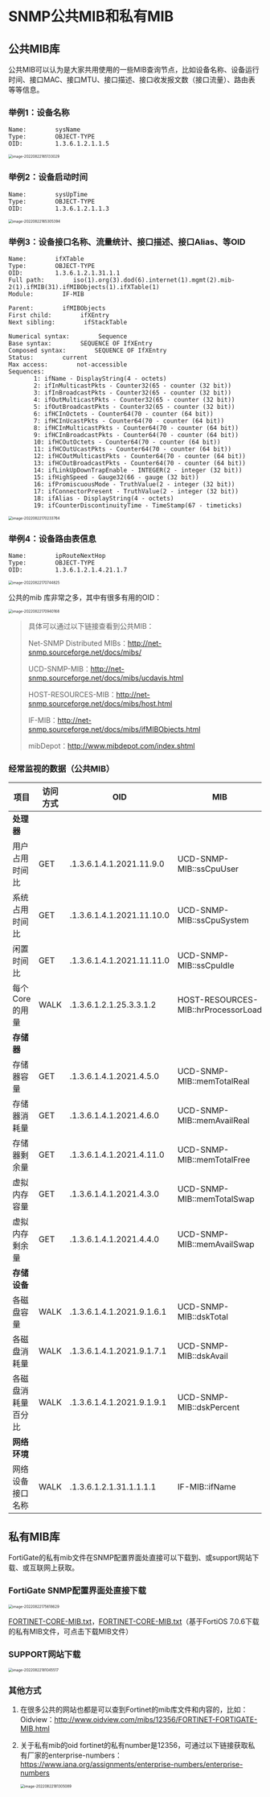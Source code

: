 # SNMP公共MIB和私有MIB

## 公共MIB库

公共MIB可以认为是大家共用使用的一些MIB查询节点，比如设备名称、设备运行时间、接口MAC、接口MTU、接口描述、接口收发报文数（接口流量）、路由表等等信息。

### 举例1：设备名称

```
Name:        sysName
Type:        OBJECT-TYPE
OID:         1.3.6.1.2.1.1.5
```

<img src=".\..\..\..\images\image-20220822165133029.png" alt="image-20220822165133029" style="zoom:50%;" />

### 举例2：设备启动时间

```
Name:        sysUpTime
Type:        OBJECT-TYPE
OID:         1.3.6.1.2.1.1.3
```

<img src=".\..\..\..\images\image-20220822165305394.png" alt="image-20220822165305394" style="zoom:50%;" />

### 举例3：设备接口名称、流量统计、接口描述、接口Alias、等OID

```
Name:        ifXTable
Type:        OBJECT-TYPE
OID:         1.3.6.1.2.1.31.1.1
Full path:        iso(1).org(3).dod(6).internet(1).mgmt(2).mib-2(1).ifMIB(31).ifMIBObjects(1).ifXTable(1)
Module:        IF-MIB

Parent:        ifMIBObjects
First child:        ifXEntry
Next sibling:        ifStackTable

Numerical syntax:        Sequence
Base syntax:        SEQUENCE OF IfXEntry
Composed syntax:        SEQUENCE OF IfXEntry
Status:        current
Max access:        not-accessible
Sequences:        
       1: ifName - DisplayString(4 - octets)
       2: ifInMulticastPkts - Counter32(65 - counter (32 bit))
       3: ifInBroadcastPkts - Counter32(65 - counter (32 bit))
       4: ifOutMulticastPkts - Counter32(65 - counter (32 bit))
       5: ifOutBroadcastPkts - Counter32(65 - counter (32 bit))
       6: ifHCInOctets - Counter64(70 - counter (64 bit))
       7: ifHCInUcastPkts - Counter64(70 - counter (64 bit))
       8: ifHCInMulticastPkts - Counter64(70 - counter (64 bit))
       9: ifHCInBroadcastPkts - Counter64(70 - counter (64 bit))
       10: ifHCOutOctets - Counter64(70 - counter (64 bit))
       11: ifHCOutUcastPkts - Counter64(70 - counter (64 bit))
       12: ifHCOutMulticastPkts - Counter64(70 - counter (64 bit))
       13: ifHCOutBroadcastPkts - Counter64(70 - counter (64 bit))
       14: ifLinkUpDownTrapEnable - INTEGER(2 - integer (32 bit))
       15: ifHighSpeed - Gauge32(66 - gauge (32 bit))
       16: ifPromiscuousMode - TruthValue(2 - integer (32 bit))
       17: ifConnectorPresent - TruthValue(2 - integer (32 bit))
       18: ifAlias - DisplayString(4 - octets)
       19: ifCounterDiscontinuityTime - TimeStamp(67 - timeticks)
```

<img src=".\..\..\..\images\image-20220822170233764.png" alt="image-20220822170233764" style="zoom:50%;" />

### 举例4：设备路由表信息

```
Name:        ipRouteNextHop
Type:        OBJECT-TYPE
OID:         1.3.6.1.2.1.4.21.1.7
```

<img src=".\..\..\..\images\image-20220822170744825.png" alt="image-20220822170744825" style="zoom:50%;" />

公共的mib 库非常之多，其中有很多有用的OID：

<img src=".\..\..\..\images\image-20220822170940168.png" alt="image-20220822170940168" style="zoom:50%;" />

> 具体可以通过以下链接查看到公共MIB：
>
> Net-SNMP Distributed MIBs：http://net-snmp.sourceforge.net/docs/mibs/
>
> UCD-SNMP-MIB：http://net-snmp.sourceforge.net/docs/mibs/ucdavis.html
>
> HOST-RESOURCES-MIB：http://net-snmp.sourceforge.net/docs/mibs/host.html
>
> IF-MIB：http://net-snmp.sourceforge.net/docs/mibs/ifMIBObjects.html
>
>
> mibDepot：http://www.mibdepot.com/index.shtml
>

### 经常监视的数据（公共MIB）

| 项目   | 访问方式 | OID  | MIB  |
| ------ | -------- | ---- | ---- |
| **处理器** |
| 用户占用时间比 | GET | .1.3.6.1.4.1.2021.11.9.0 | UCD-SNMP-MIB::ssCpuUser |
| 系统占用时间比 | GET | .1.3.6.1.4.1.2021.11.10.0 | UCD-SNMP-MIB::ssCpuSystem |
| 闲置时间比 | GET | .1.3.6.1.4.1.2021.11.11.0 | UCD-SNMP-MIB::ssCpuIdle |
| 每个 Core 的用量 | WALK | .1.3.6.1.2.1.25.3.3.1.2 | HOST-RESOURCES-MIB::hrProcessorLoad |
| **存储器**  |
| 存储器容量 | GET | .1.3.6.1.4.1.2021.4.5.0 | UCD-SNMP-MIB::memTotalReal |
| 存储器消耗量 | GET | .1.3.6.1.4.1.2021.4.6.0 | UCD-SNMP-MIB::memAvailReal |
| 存储器剩余量 | GET | .1.3.6.1.4.1.2021.4.11.0 | UCD-SNMP-MIB::memTotalFree |
| 虚拟内存容量 | GET | .1.3.6.1.4.1.2021.4.3.0 | UCD-SNMP-MIB::memTotalSwap |
| 虚拟内存剩余量 | GET | .1.3.6.1.4.1.2021.4.4.0 | UCD-SNMP-MIB::memAvailSwap |
| **存储设备**  |
| 各磁盘容量 | WALK | .1.3.6.1.4.1.2021.9.1.6.1 | UCD-SNMP-MIB::dskTotal |
| 各磁盘消耗量 | WALK | .1.3.6.1.4.1.2021.9.1.7.1 | UCD-SNMP-MIB::dskAvail |
| 各磁盘消耗量百分比 | WALK | .1.3.6.1.4.1.2021.9.1.9.1 | UCD-SNMP-MIB::dskPercent |
| **网络环境**  |
| 网络设备接口名称 | WALK | .1.3.6.1.2.1.31.1.1.1.1 | IF-MIB::ifName |

## 私有MIB库

FortiGate的私有mib文件在SNMP配置界面处直接可以下载到、或support网站下载、或互联网上获取。

### FortiGate SNMP配置界面处直接下载

<img src=".\..\..\..\images\image-20220822175618629.png" alt="image-20220822175618629" style="zoom:50%;" />

<a href="../../../files/FORTINET-CORE-MIB.txt" target="_blank">FORTINET-CORE-MIB.txt</a>，<a href="../../../files/FORTINET-FORTIGATE-MIB.txt" target="_blank">FORTINET-CORE-MIB.txt</a>（基于FortiOS 7.0.6下载的私有MIB文件，可点击下载MIB文件）

### SUPPORT网站下载

<img src=".\..\..\..\images\image-20220822181045517.png" alt="image-20220822181045517" style="zoom:50%;" />

### 其他方式

1. 在很多公共的网站也都是可以查到Fortinet的mib库文件和内容的，比如：Oidview：http://www.oidview.com/mibs/12356/FORTINET-FORTIGATE-MIB.html

2. 关于私有mib的oid fortinet的私有number是12356，可通过以下链接获取私有厂家的enterprise-numbers：https://www.iana.org/assignments/enterprise-numbers/enterprise-numbers

   <img src=".\..\..\..\images\image-20220822181305089.png" alt="image-20220822181305089" style="zoom:50%;" />
